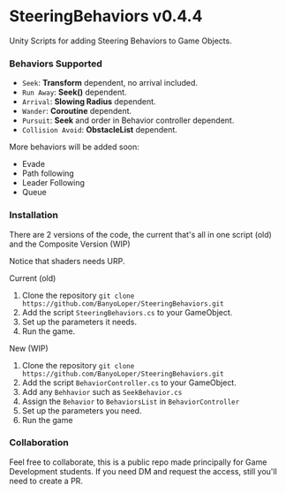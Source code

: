 # SteeringBehaviors v0.4.4
Unity Scripts for adding Steering Behaviors to Game Objects.

### Behaviors Supported

- `Seek`: **Transform** dependent, no arrival included.
- `Run Away`: **Seek()** dependent.
- `Arrival`: **Slowing Radius** dependent.
- `Wander`: **Coroutine** dependent.
- `Pursuit`: **Seek** and order in Behavior controller dependent.
- `Collision Avoid`: **ObstacleList** dependent.

More behaviors will be added soon:
- Evade
- Path following
- Leader Following
- Queue

### Installation
There are 2 versions of the code, the current that's all in one script (old) and the Composite Version (WIP)

Notice that shaders needs URP.

Current (old)
1. Clone the repository
`
git clone https://github.com/BanyoLoper/SteeringBehaviors.git
`
2. Add the script `SteeringBehaviors.cs` to your GameObject.
3. Set up the parameters it needs.
4. Run the game.

New (WIP)
1. Clone the repository
`
git clone https://github.com/BanyoLoper/SteeringBehaviors.git
`
2. Add the script `BehaviorController.cs` to your GameObject.
3. Add any `Behhavior` such as `SeekBehavior.cs`
4. Assign the `Behavior` to `BehaviorsList` in `BehaviorController`
5. Set up the parameters you need.
6. Run the game

### Collaboration
Feel free to collaborate, this is a public repo made principally for Game Development students.
If you need DM and request the access, still you'll need to create a PR.




